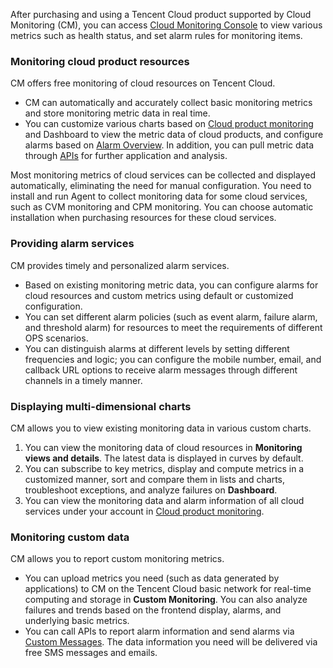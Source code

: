 After purchasing and using a Tencent Cloud product supported by Cloud Monitoring (CM), you can access [Cloud Monitoring Console](https://console.cloud.tencent.com/monitor/overview) to view various metrics such as health status, and set alarm rules for monitoring items.

### Monitoring cloud product resources

CM offers free monitoring of cloud resources on Tencent Cloud.

- CM can automatically and accurately collect basic monitoring metrics and store monitoring metric data in real time.
- You can customize various charts based on [Cloud product monitoring](https://intl.cloud.tencent.com/document/product/248/32819) and Dashboard to view the metric data of cloud products, and configure alarms based on [Alarm Overview](https://intl.cloud.tencent.com/document/product/248/6126). In addition, you can pull metric data through [APIs](https://intl.cloud.tencent.com/document/product/248/4469) for further application and analysis.

Most monitoring metrics of cloud services can be collected and displayed automatically, eliminating the need for manual configuration.
You need to install and run Agent to collect monitoring data for some cloud services, such as CVM monitoring and CPM monitoring. You can choose automatic installation when purchasing resources for these cloud services.

### Providing alarm services

CM provides timely and personalized alarm services.

- Based on existing monitoring metric data, you can configure alarms for cloud resources and custom metrics using default or customized configuration.
- You can set different alarm policies (such as event alarm, failure alarm, and threshold alarm) for resources to meet the requirements of different OPS scenarios.
- You can distinguish alarms at different levels by setting different frequencies and logic; you can configure the mobile number, email, and callback URL options to receive alarm messages through different channels in a timely manner.

### Displaying multi-dimensional charts

CM allows you to view existing monitoring data in various custom charts.

1. You can view the monitoring data of cloud resources in **Monitoring views and details**. The latest data is displayed in curves by default.
2. You can subscribe to key metrics, display and compute metrics in a customized manner, sort and compare them in lists and charts, troubleshoot exceptions, and analyze failures on **Dashboard**.
3. You can view the monitoring data and alarm information of all cloud services under your account in [Cloud product monitoring](https://intl.cloud.tencent.com/document/product/248/32819).

### Monitoring custom data

CM allows you to report custom monitoring metrics.

- You can upload metrics you need (such as data generated by applications) to CM on the Tencent Cloud basic network for real-time computing and storage in **Custom Monitoring**. You can also analyze failures and trends based on the frontend display, alarms, and underlying basic metrics.
- You can call APIs to report alarm information and send alarms via [Custom Messages](https://intl.cloud.tencent.com/document/product/248/6218). The data information you need will be delivered via free SMS messages and emails.
